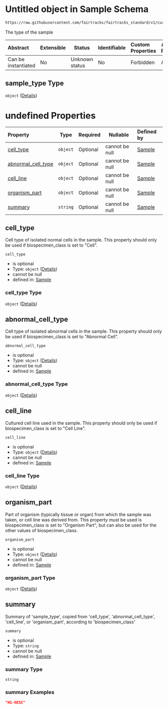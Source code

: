 # Untitled object in Sample Schema

```txt
https://raw.githubusercontent.com/fairtracks/fairtracks_standard/v1/current/json/schema/fairtracks_sample.schema.json#/properties/sample_type
```

The type of the sample


| Abstract            | Extensible | Status         | Identifiable | Custom Properties | Additional Properties | Access Restrictions | Defined In                                                                                             |
| :------------------ | ---------- | -------------- | ------------ | :---------------- | --------------------- | ------------------- | ------------------------------------------------------------------------------------------------------ |
| Can be instantiated | No         | Unknown status | No           | Forbidden         | Allowed               | none                | [fairtracks_sample.schema.json\*](../json/schema/fairtracks_sample.schema.json "open original schema") |

## sample_type Type

`object` ([Details](fairtracks_sample-properties-sample_type.md))

# undefined Properties

| Property                                  | Type     | Required | Nullable       | Defined by                                                                                                                                                                                                                                                             |
| :---------------------------------------- | -------- | -------- | -------------- | :--------------------------------------------------------------------------------------------------------------------------------------------------------------------------------------------------------------------------------------------------------------------- |
| [cell_type](#cell_type)                   | `object` | Optional | cannot be null | [Sample](fairtracks_sample-properties-sample_type-properties-cell_type.md "https&#x3A;//raw.githubusercontent.com/fairtracks/fairtracks_standard/v1/current/json/schema/fairtracks_sample.schema.json#/properties/sample_type/properties/cell_type")                   |
| [abnormal_cell_type](#abnormal_cell_type) | `object` | Optional | cannot be null | [Sample](fairtracks_sample-properties-sample_type-properties-abnormal_cell_type.md "https&#x3A;//raw.githubusercontent.com/fairtracks/fairtracks_standard/v1/current/json/schema/fairtracks_sample.schema.json#/properties/sample_type/properties/abnormal_cell_type") |
| [cell_line](#cell_line)                   | `object` | Optional | cannot be null | [Sample](fairtracks_sample-properties-sample_type-properties-cell_line.md "https&#x3A;//raw.githubusercontent.com/fairtracks/fairtracks_standard/v1/current/json/schema/fairtracks_sample.schema.json#/properties/sample_type/properties/cell_line")                   |
| [organism_part](#organism_part)           | `object` | Optional | cannot be null | [Sample](fairtracks_sample-properties-sample_type-properties-organism_part.md "https&#x3A;//raw.githubusercontent.com/fairtracks/fairtracks_standard/v1/current/json/schema/fairtracks_sample.schema.json#/properties/sample_type/properties/organism_part")           |
| [summary](#summary)                       | `string` | Optional | cannot be null | [Sample](fairtracks_sample-properties-sample_type-properties-summary.md "https&#x3A;//raw.githubusercontent.com/fairtracks/fairtracks_standard/v1/current/json/schema/fairtracks_sample.schema.json#/properties/sample_type/properties/summary")                       |

## cell_type

Cell type of isolated normal cells in the sample. This property should only be used if biospecimen_class is set to "Cell".


`cell_type`

-   is optional
-   Type: `object` ([Details](fairtracks_sample-properties-sample_type-properties-cell_type.md))
-   cannot be null
-   defined in: [Sample](fairtracks_sample-properties-sample_type-properties-cell_type.md "https&#x3A;//raw.githubusercontent.com/fairtracks/fairtracks_standard/v1/current/json/schema/fairtracks_sample.schema.json#/properties/sample_type/properties/cell_type")

### cell_type Type

`object` ([Details](fairtracks_sample-properties-sample_type-properties-cell_type.md))

## abnormal_cell_type

Cell type of isolated abnormal cells in the sample. This property should only be used if biospecimen_class is set to "Abnormal Cell".


`abnormal_cell_type`

-   is optional
-   Type: `object` ([Details](fairtracks_sample-properties-sample_type-properties-abnormal_cell_type.md))
-   cannot be null
-   defined in: [Sample](fairtracks_sample-properties-sample_type-properties-abnormal_cell_type.md "https&#x3A;//raw.githubusercontent.com/fairtracks/fairtracks_standard/v1/current/json/schema/fairtracks_sample.schema.json#/properties/sample_type/properties/abnormal_cell_type")

### abnormal_cell_type Type

`object` ([Details](fairtracks_sample-properties-sample_type-properties-abnormal_cell_type.md))

## cell_line

Cultured cell line used in the sample. This property should only be used if biospecimen_class is set to "Cell Line".


`cell_line`

-   is optional
-   Type: `object` ([Details](fairtracks_sample-properties-sample_type-properties-cell_line.md))
-   cannot be null
-   defined in: [Sample](fairtracks_sample-properties-sample_type-properties-cell_line.md "https&#x3A;//raw.githubusercontent.com/fairtracks/fairtracks_standard/v1/current/json/schema/fairtracks_sample.schema.json#/properties/sample_type/properties/cell_line")

### cell_line Type

`object` ([Details](fairtracks_sample-properties-sample_type-properties-cell_line.md))

## organism_part

Part of organism (typically tissue or organ) from which the sample was taken, or cell line was derived from. This property  must be used is biospecimen_class is set to "Organism Part", but can also be used for the other values of biospecimen_class.


`organism_part`

-   is optional
-   Type: `object` ([Details](fairtracks_sample-properties-sample_type-properties-organism_part.md))
-   cannot be null
-   defined in: [Sample](fairtracks_sample-properties-sample_type-properties-organism_part.md "https&#x3A;//raw.githubusercontent.com/fairtracks/fairtracks_standard/v1/current/json/schema/fairtracks_sample.schema.json#/properties/sample_type/properties/organism_part")

### organism_part Type

`object` ([Details](fairtracks_sample-properties-sample_type-properties-organism_part.md))

## summary

Summary of 'sample_type', copied from 'cell_type', 'abnormal_cell_type', 'cell_line', or 'organism_part', according to 'biospecimen_class'


`summary`

-   is optional
-   Type: `string`
-   cannot be null
-   defined in: [Sample](fairtracks_sample-properties-sample_type-properties-summary.md "https&#x3A;//raw.githubusercontent.com/fairtracks/fairtracks_standard/v1/current/json/schema/fairtracks_sample.schema.json#/properties/sample_type/properties/summary")

### summary Type

`string`

### summary Examples

```json
"H1-hESC"
```

